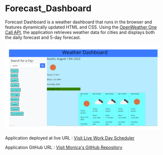 # Forecast_Dashboard
Forecast Dashboard is a weather dashboard that runs in the browser and features dynamically updated HTML and CSS. Using the [OpenWeather One Call API](https://openweathermap.org/api/one-call-api), the application retrieves weather data for cities and displays both the daily forecast and 5-day forecast.


<img src="./assets/images/weather.png" alt="weather-dashboard"/>


Application deployed at live URL : <a href= "https://monicadolce.github.io/Forecast_Dashboard/">Visit Live Work Day Scheduler</a>

Application GitHub URL : <a href= "https://github.com/monicadolce/Forecast_Dashboard">Visit Monica's GitHub Repository</a> 
